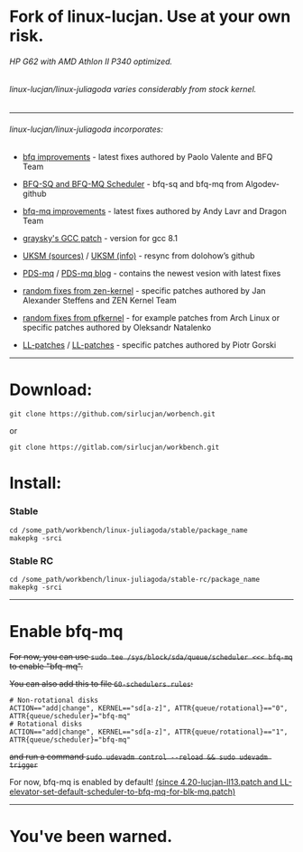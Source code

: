 # Fork of linux-lucjan. Use at your own risk.
###### HP G62 with AMD Athlon II P340 optimized.
###### linux-lucjan/linux-juliagoda varies considerably from stock kernel. 
***
###### linux-lucjan/linux-juliagoda incorporates:

* [bfq improvements](https://groups.google.com/forum/#!forum/bfq-iosched) - latest fixes authored by Paolo Valente and BFQ Team
 
* [BFQ-SQ and BFQ-MQ Scheduler](https://github.com/Algodev-github/bfq-mq) - bfq-sq and bfq-mq from Algodev-github

* [bfq-mq improvements](https://github.com/Dragon-Team) - latest fixes authored by Andy Lavr and Dragon Team

* [graysky's GCC patch](https://github.com/graysky2/kernel_gcc_patch) - version for gcc 8.1

* [UKSM (sources)](https://github.com/dolohow/uksm) / [UKSM (info)](https://www.usenix.org/sites/default/files/conference/protected-files/fast18_slides_xia.pdf) - resync from dolohow’s github

* [PDS-mq](https://github.com/cchalpha/PDS-mq) / [PDS-mq blog](http://cchalpha.blogspot.com) - contains the newest vesion with latest fixes

* [random fixes from zen-kernel](https://github.com/zen-kernel/zen-kernel) - specific patches authored by Jan Alexander Steffens and ZEN Kernel Team

* [random fixes from pfkernel](https://github.com/pfactum/pf-kernel) - for example patches from Arch Linux or specific patches authored by Oleksandr Natalenko

* [LL-patches](https://github.com/sirlucjan/kernel-patches/tree/master/4.20/ll-patches) / [LL-patches](https://gitlab.com/sirlucjan/kernel-patches/tree/master/4.20/ll-patches) - specific patches authored by Piotr Gorski

***
# Download:

```
git clone https://github.com/sirlucjan/worbench.git

```

or

```
git clone https://gitlab.com/sirlucjan/workbench.git

```

# Install:


### Stable

```
cd /some_path/workbench/linux-juliagoda/stable/package_name
makepkg -srci

```

### Stable RC

```
cd /some_path/workbench/linux-juliagoda/stable-rc/package_name
makepkg -srci

```
***
# Enable bfq-mq

~~For now, you can use `sudo tee /sys/block/sda/queue/scheduler <<< bfq-mq` to enable "bfq-mq".~~

~~You can also add this to file `60-schedulers.rules`:~~

```
# Non-rotational disks
ACTION=="add|change", KERNEL=="sd[a-z]", ATTR{queue/rotational}=="0", ATTR{queue/scheduler}="bfq-mq"
# Rotational disks
ACTION=="add|change", KERNEL=="sd[a-z]", ATTR{queue/rotational}=="1", ATTR{queue/scheduler}="bfq-mq"
```

~~and run a command `sudo udevadm control --reload && sudo udevadm trigger`~~

For now, bfq-mq is enabled by default! [(since 4.20-lucjan-ll13.patch and LL-elevator-set-default-scheduler-to-bfq-mq-for-blk-mq.patch)](https://github.com/sirlucjan/kernel-patches/blob/master/4.20/ll-patches/0004-LL-elevator-set-default-scheduler-to-bfq-mq-for-blk-.patch)


***
# You've been warned.
